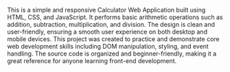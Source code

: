 This is a simple and responsive Calculator Web Application built using HTML, CSS, and JavaScript.
It performs basic arithmetic operations such as addition, subtraction, multiplication, and division. 
The design is clean and user-friendly, ensuring a smooth user experience on both desktop and mobile devices.
This project was created to practice and demonstrate core web development skills including DOM manipulation, styling, and event handling. 
The source code is organized and beginner-friendly, making it a great reference for anyone learning front-end development.
